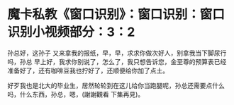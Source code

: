 # 魔卡私教《窗口识别》：窗口识别：窗口识别小视频部分：3：2

孙总好，这孙子 又来拿我的报纸，早，早，求求你做次好人，别拿我当下脚尿行吗，孙总 早上好，我求你别说了，怎么了，我只想告诉您，金至尊的预算表已经准备好了，还有咖啡豆我也拧好了，还顺便给你加了点土。

好歹我也是北大的毕业生，居然轮轮到在这儿给你当跑腿呢，孙总还需要点什么吗，什么东西，孙总，嗯，(謝謝觀看 下集再見)。

